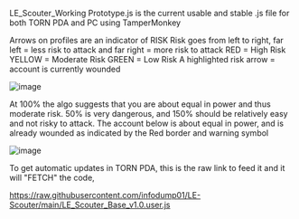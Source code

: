 LE_Scouter_Working Prototype.js is the current usable and stable .js file for both TORN PDA and PC using TamperMonkey

Arrows on profiles are an indicator of RISK
Risk goes from left to right, far left = less risk to attack and far right = more risk to attack
RED = High Risk
YELLOW = Moderate Risk
GREEN = Low Risk
A highlighted risk arrow = account is currently wounded

![image](https://github.com/user-attachments/assets/c0072979-63b6-4836-a05a-5073aac203bd)

At 100% the algo suggests that you are about equal in power and thus moderate risk. 50% is very dangerous, and 150% should be relatively easy and not risky to attack. The account below is about equal in power, and is already wounded as indicated by the Red border and warning symbol 

![image](https://github.com/user-attachments/assets/fa653f07-a7ea-4d71-9c42-d2868d7ff05d)

To get automatic updates in TORN PDA, this is the raw link to feed it and it will "FETCH" the code,

https://raw.githubusercontent.com/infodump01/LE-Scouter/main/LE_Scouter_Base_v1.0.user.js
